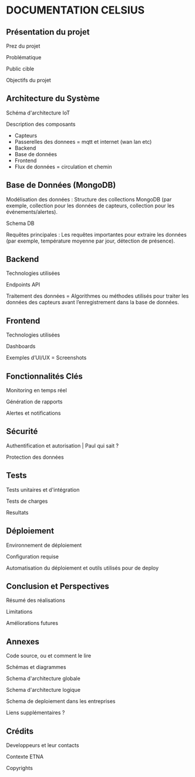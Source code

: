 # DOCUMENTATION CELSIUS

## Présentation du projet 
   
   Prez du projet

   Problématique

   Public cible

   Objectifs du projet

## Architecture du Système

Schéma d'architecture IoT

Description des composants
 - Capteurs
 - Passerelles des donnees = mqtt et internet (wan lan etc)
 - Backend
 - Base de données
 - Frontend
 - Flux de données = circulation et chemin

## Base de Données (MongoDB)

Modélisation des données : Structure des collections MongoDB (par exemple, collection pour les données de capteurs, collection pour les événements/alertes).

Schema DB

Requêtes principales : Les requêtes importantes pour extraire les données (par exemple, température moyenne par jour, détection de présence).

## Backend

Technologies utilisées

Endpoints API

Traitement des données = Algorithmes ou méthodes utilisés pour traiter les données des capteurs avant l’enregistrement dans la base de données.

## Frontend

Technologies utilisées

Dashboards

Exemples d’UI/UX = Screenshots

## Fonctionnalités Clés

Monitoring en temps réel

Génération de rapports

Alertes et notifications

## Sécurité

Authentification et autorisation | Paul qui sait ?

Protection des données

## Tests

Tests unitaires et d'intégration

Tests de charges

Resultats

## Déploiement

Environnement de déploiement

Configuration requise

Automatisation du déploiement et outils utilisés pour de deploy

## Conclusion et Perspectives

Résumé des réalisations

Limitations

Améliorations futures

## Annexes

Code source, ou et comment le lire
   
Schémas et diagrammes

Schema d'architecture globale

Schema d'architecture logique

Schema de deploiement dans les entreprises

Liens supplémentaires ?


## Crédits

Developpeurs et leur contacts

Contexte ETNA

Copyrights